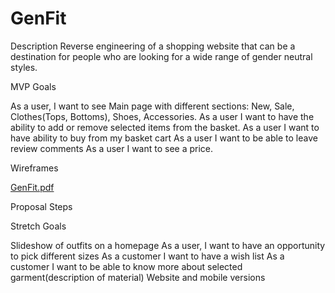 # GenFit

Description 
Reverse engineering of a  shopping website that can be a destination for people who are looking for a wide range of gender neutral styles. 

MVP Goals

As a user, I want to see Main page with different sections: New, Sale, Clothes(Tops, Bottoms), Shoes, Accessories.
As a user I want to have the ability to add or remove selected items from the basket.
As a user I want to have ability to buy from my basket cart
As a user I want  to be able to leave review comments
As a user I want to see a price.




Wireframes

[GenFit.pdf](https://github.com/ZaremaT/GenFit/files/8565638/GenFit.pdf)


Proposal Steps



Stretch Goals

Slideshow of outfits on a homepage 
As a user, I want to have an opportunity to  pick different sizes
As a customer I want to have  a wish list
As a customer I want to be able to know more about selected garment(description of material)
Website and mobile versions
